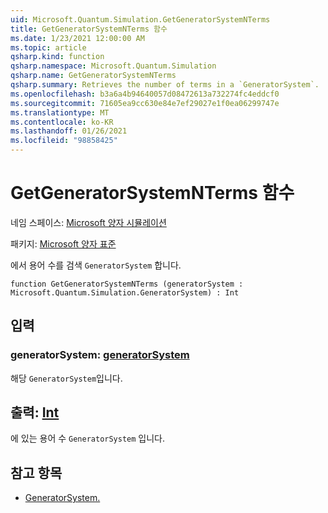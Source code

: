 ```yaml
---
uid: Microsoft.Quantum.Simulation.GetGeneratorSystemNTerms
title: GetGeneratorSystemNTerms 함수
ms.date: 1/23/2021 12:00:00 AM
ms.topic: article
qsharp.kind: function
qsharp.namespace: Microsoft.Quantum.Simulation
qsharp.name: GetGeneratorSystemNTerms
qsharp.summary: Retrieves the number of terms in a `GeneratorSystem`.
ms.openlocfilehash: b3a6a4b94640057d08472613a732274fc4eddcf0
ms.sourcegitcommit: 71605ea9cc630e84e7ef29027e1f0ea06299747e
ms.translationtype: MT
ms.contentlocale: ko-KR
ms.lasthandoff: 01/26/2021
ms.locfileid: "98858425"
---
```

# <a name="getgeneratorsystemnterms-function"></a>GetGeneratorSystemNTerms 함수

네임 스페이스: [Microsoft 양자 시뮬레이션](xref:Microsoft.Quantum.Simulation)

패키지: [Microsoft 양자 표준](https://nuget.org/packages/Microsoft.Quantum.Standard)


에서 용어 수를 검색 `GeneratorSystem` 합니다.

```qsharp
function GetGeneratorSystemNTerms (generatorSystem : Microsoft.Quantum.Simulation.GeneratorSystem) : Int
```


## <a name="input"></a>입력

### <a name="generatorsystem--generatorsystem"></a>generatorSystem: [generatorSystem](xref:Microsoft.Quantum.Simulation.GeneratorSystem)

해당 `GeneratorSystem`입니다.



## <a name="output--int"></a>출력: [Int](xref:microsoft.quantum.lang-ref.int)

에 있는 용어 수 `GeneratorSystem` 입니다.

## <a name="see-also"></a>참고 항목

- [GeneratorSystem.](xref:Microsoft.Quantum.Simulation.GeneratorSystem)
